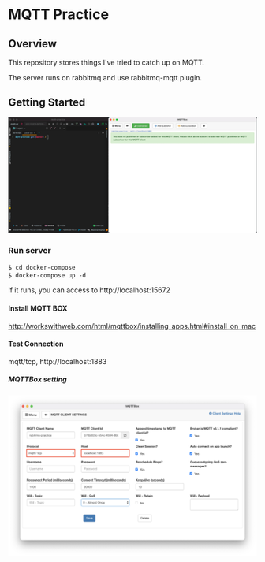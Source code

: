 # MQTT Practice

## Overview

This repository stores things I've tried to catch up on MQTT.

The server runs on rabbitmq and use rabbitmq-mqtt plugin.

## Getting Started

![video](https://github.com/bur8787/mqtt-practice/raw/master/static/1-getting-started.gif)

### Run server

```
$ cd docker-compose 
$ docker-compose up -d
```

if it runs, you can access to http://localhost:15672

#### Install MQTT BOX

http://workswithweb.com/html/mqttbox/installing_apps.html#install_on_mac

#### Test Connection

mqtt/tcp, http://localhost:1883  

##### MQTTBox setting

<img src="https://github.com/bur8787/mqtt-practice/raw/master/static/2-mqttbox-setting.png"/>
